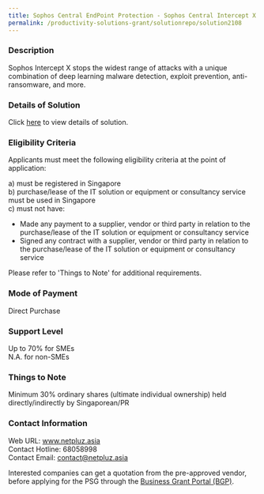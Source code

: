 ```yaml
---
title: Sophos Central EndPoint Protection - Sophos Central Intercept X Advanced - 12 months (25 users)
permalink: /productivity-solutions-grant/solutionrepo/solution2108
---
```


### Description

Sophos Intercept X stops the widest range of attacks with a unique combination of deep learning malware detection, exploit prevention, anti-ransomware, and more.

### Details of Solution

Click <a href='https://www.gobusiness.gov.sg/images/psg/Netpluz20200589_Desensitised_Annex_3_Part_1.pdf' target='_blank' rel='noopener'>here</a> to view details of solution.

### Eligibility Criteria

Applicants must meet the following eligibility criteria at the point of application:

a) must be registered in Singapore <br>
b) purchase/lease of the IT solution or equipment or consultancy service must be used in Singapore <br>
c) must not have:
- Made any payment to a supplier, vendor or third party in relation to the purchase/lease of the IT solution or equipment or consultancy service
- Signed any contract with a supplier, vendor or third party in relation to the purchase/lease of the IT solution or equipment or consultancy service

Please refer to 'Things to Note' for additional requirements.

### Mode of Payment
Direct Purchase

### Support Level
Up to 70% for SMEs <br>
N.A. for non-SMEs

### Things to Note
 Minimum 30% ordinary shares (ultimate individual ownership) held directly/indirectly by Singaporean/PR

### Contact Information
Web URL: www.netpluz.asia <br>Contact Hotline: 68058998 <br>Contact Email: contact@netpluz.asia <br>

Interested companies can get a quotation from the pre-approved vendor, before applying for the PSG through the <a target='_blank' rel='noopener' href='https://www.businessgrants.gov.sg/'>Business Grant Portal (BGP)</a>.
